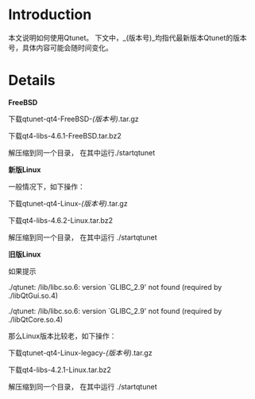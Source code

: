 # Introduction #

本文说明如何使用Qtunet。
下文中，_(版本号)_均指代最新版本Qtunet的版本号，具体内容可能会随时间变化。

# Details #

**FreeBSD**

下载qtunet-qt4-FreeBSD-_(版本号)_.tar.gz

下载qt4-libs-4.6.1-FreeBSD.tar.bz2

解压缩到同一个目录，
在其中运行./startqtunet

**新版Linux**

一般情况下，如下操作：

下载qtunet-qt4-Linux-_(版本号)_.tar.gz

下载qt4-libs-4.6.2-Linux.tar.bz2

解压缩到同一个目录，
在其中运行 ./startqtunet

**旧版Linux**

如果提示

./qtunet: /lib/libc.so.6: version `GLIBC\_2.9' not found (required by ./libQtGui.so.4)

./qtunet: /lib/libc.so.6: version `GLIBC\_2.9' not found (required by ./libQtCore.so.4)

那么Linux版本比较老，如下操作：

下载qtunet-qt4-Linux-legacy-_(版本号)_.tar.gz

下载qt4-libs-4.2.1-Linux.tar.bz2

解压缩到同一个目录，
在其中运行 ./startqtunet